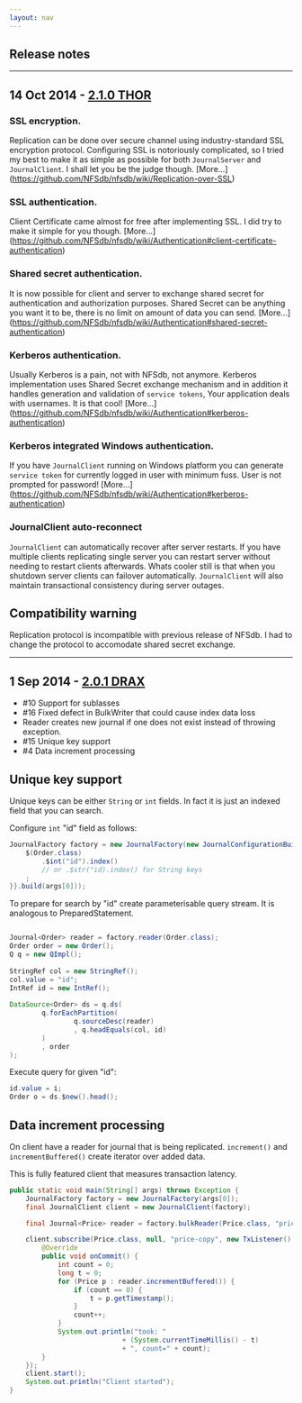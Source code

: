 ```yaml
---
layout: nav
---
```


## Release notes
---
## 14 Oct 2014 - [2.1.0 THOR](https://github.com/NFSdb/nfsdb/releases/tag/2.1.0)

### SSL encryption. 

Replication can be done over secure channel using industry-standard SSL encryption protocol. Configuring SSL is notoriously complicated, so I tried my best to make it as simple as possible for both `JournalServer` and `JournalClient`. I shall let you be the judge though. [More...] (https://github.com/NFSdb/nfsdb/wiki/Replication-over-SSL)

### SSL authentication. 

Client Certificate came almost for free after implementing SSL. I did try to make it simple for you though. [More...] (https://github.com/NFSdb/nfsdb/wiki/Authentication#client-certificate-authentication)


### Shared secret authentication. 

It is now possible for client and server to exchange shared secret for authentication and authorization purposes. Shared Secret can be anything you want it to be, there is no limit on amount of data you can send. [More...] (https://github.com/NFSdb/nfsdb/wiki/Authentication#shared-secret-authentication)

### Kerberos authentication.

Usually Kerberos is a pain, not with NFSdb, not anymore. Kerberos implementation uses Shared Secret exchange mechanism and in addition it handles generation and validation of `service tokens`, Your application deals with usernames. It is that cool! [More...] (https://github.com/NFSdb/nfsdb/wiki/Authentication#kerberos-authentication)


### Kerberos integrated Windows authentication. 

If you have `JournalClient` running on Windows platform you can generate `service token` for currently logged in user with minimum fuss. User is not prompted for password! [More...] (https://github.com/NFSdb/nfsdb/wiki/Authentication#kerberos-authentication)

###  JournalClient auto-reconnect

`JournalClient` can automatically recover after server restarts. If you have multiple clients replicating single server you can restart server without needing to restart clients afterwards. Whats cooler still is that when you shutdown server clients can failover automatically. `JournalClient` will also maintain transactional consistency during server outages.

## Compatibility warning

Replication protocol is incompatible with previous release of NFSdb. I had to change the protocol to accomodate shared secret exchange.

---
## 1 Sep 2014 - [2.0.1 DRAX](https://github.com/NFSdb/nfsdb/releases/tag/2.0.1)


- #10 Support for sublasses
- #16 Fixed defect in BulkWriter that could cause index data loss
- Reader creates new journal if one does not exist instead of throwing exception.
- #15 Unique key support
- #4 Data increment processing

## Unique key support

Unique keys can be either `String` or `int` fields. In fact it is just an indexed field that you can search.

Configure `int` "id" field as follows:

```java
JournalFactory factory = new JournalFactory(new JournalConfigurationBuilder() { {
    $(Order.class)
        .$int("id").index()
        // or .$str("id).index() for String keys
    ;
}}.build(args[0]));
```

To prepare for search by "id" create parameterisable query stream. It is analogous to PreparedStatement.

```java

Journal<Order> reader = factory.reader(Order.class);
Order order = new Order();
Q q = new QImpl();
    
StringRef col = new StringRef();
col.value = "id";
IntRef id = new IntRef();
    
DataSource<Order> ds = q.ds(
        q.forEachPartition(
                q.sourceDesc(reader)
                , q.headEquals(col, id)
        )
        , order
);
```

Execute query for given "id":
```java
id.value = i;
Order o = ds.$new().head();
```

## Data increment processing

On client have a reader for journal that is being replicated. `increment()` and `incrementBuffered()` create iterator over added data. 

This is fully featured client that measures transaction latency.

```java
public static void main(String[] args) throws Exception {
    JournalFactory factory = new JournalFactory(args[0]);
    final JournalClient client = new JournalClient(factory);

    final Journal<Price> reader = factory.bulkReader(Price.class, "price-copy");

    client.subscribe(Price.class, null, "price-copy", new TxListener() {
        @Override
        public void onCommit() {
            int count = 0;
            long t = 0;
            for (Price p : reader.incrementBuffered()) {
                if (count == 0) {
                    t = p.getTimestamp();
                }
                count++;
            }
            System.out.println("took: "
                            + (System.currentTimeMillis() - t) 
                            + ", count=" + count);
        }
    });
    client.start();
    System.out.println("Client started");
}
```
